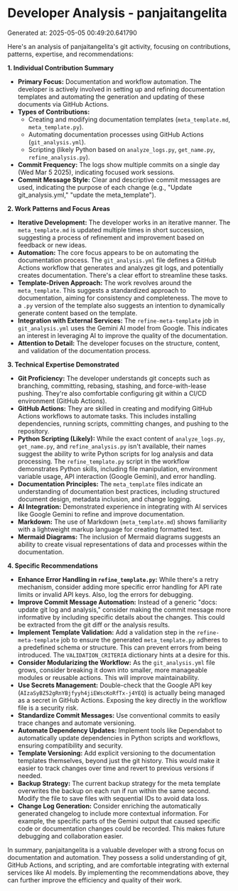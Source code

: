 # Developer Analysis - panjaitangelita
Generated at: 2025-05-05 00:49:20.641790

Here's an analysis of panjaitangelita's git activity, focusing on contributions, patterns, expertise, and recommendations:

**1. Individual Contribution Summary**

*   **Primary Focus:** Documentation and workflow automation.  The developer is actively involved in setting up and refining documentation templates and automating the generation and updating of these documents via GitHub Actions.
*   **Types of Contributions:**
    *   Creating and modifying documentation templates (`meta_template.md`, `meta_template.py`).
    *   Automating documentation processes using GitHub Actions (`git_analysis.yml`).
    *   Scripting (likely Python based on `analyze_logs.py`, `get_name.py`, `refine_analysis.py`).
*   **Commit Frequency:** The logs show multiple commits on a single day (Wed Mar 5 2025), indicating focused work sessions.
*   **Commit Message Style:** Clear and descriptive commit messages are used, indicating the purpose of each change (e.g., "Update git_analysis.yml," "update the meta_template").

**2. Work Patterns and Focus Areas**

*   **Iterative Development:** The developer works in an iterative manner. The `meta_template.md` is updated multiple times in short succession, suggesting a process of refinement and improvement based on feedback or new ideas.
*   **Automation:**  The core focus appears to be on automating the documentation process. The `git_analysis.yml` file defines a GitHub Actions workflow that generates and analyzes git logs, and potentially creates documentation.  There's a clear effort to streamline these tasks.
*   **Template-Driven Approach:** The work revolves around the `meta_template`.  This suggests a standardized approach to documentation, aiming for consistency and completeness.  The move to a `.py` version of the template also suggests an intention to dynamically generate content based on the template.
*   **Integration with External Services:** The `refine-meta-template` job in `git_analysis.yml` uses the Gemini AI model from Google. This indicates an interest in leveraging AI to improve the quality of the documentation.
*   **Attention to Detail:** The developer focuses on the structure, content, and validation of the documentation process.

**3. Technical Expertise Demonstrated**

*   **Git Proficiency:**  The developer understands git concepts such as branching, committing, rebasing, stashing, and force-with-lease pushing. They're also comfortable configuring git within a CI/CD environment (GitHub Actions).
*   **GitHub Actions:**  They are skilled in creating and modifying GitHub Actions workflows to automate tasks. This includes installing dependencies, running scripts, committing changes, and pushing to the repository.
*   **Python Scripting (Likely):** While the exact content of `analyze_logs.py`, `get_name.py`, and `refine_analysis.py` isn't available, their names suggest the ability to write Python scripts for log analysis and data processing.  The `refine_template.py` script in the workflow demonstrates Python skills, including file manipulation, environment variable usage, API interaction (Google Gemini), and error handling.
*   **Documentation Principles:**  The `meta_template` files indicate an understanding of documentation best practices, including structured document design, metadata inclusion, and change logging.
*   **AI Integration:** Demonstrated experience in integrating with AI services like Google Gemini to refine and improve documentation.
*   **Markdown:** The use of Markdown (`meta_template.md`) shows familiarity with a lightweight markup language for creating formatted text.
*   **Mermaid Diagrams:** The inclusion of Mermaid diagrams suggests an ability to create visual representations of data and processes within the documentation.

**4. Specific Recommendations**

*   **Enhance Error Handling in `refine_template.py`:**  While there's a retry mechanism, consider adding more specific error handling for API rate limits or invalid API keys.  Also, log the errors for debugging.
*   **Improve Commit Message Automation:**  Instead of a generic "docs: update git log and analysis," consider making the commit message more informative by including specific details about the changes.  This could be extracted from the git diff or the analysis results.
*   **Implement Template Validation:** Add a validation step in the `refine-meta-template` job to ensure the generated `meta_template.py` adheres to a predefined schema or structure. This can prevent errors from being introduced.  The `VALIDATION_CRITERIA` dictionary hints at a desire for this.
*   **Consider Modularizing the Workflow:** As the `git_analysis.yml` file grows, consider breaking it down into smaller, more manageable modules or reusable actions.  This will improve maintainability.
*   **Use Secrets Management:** Double-check that the Google API key (`AIzaSyBZ52gRnYBjfyyh4jiEWscKoRfTx-j4YEQ`) is actually being managed as a secret in GitHub Actions.  Exposing the key directly in the workflow file is a security risk.
*   **Standardize Commit Messages:** Use conventional commits to easily trace changes and automate versioning.
*    **Automate Dependency Updates:** Implement tools like Dependabot to automatically update dependencies in Python scripts and workflows, ensuring compatibility and security.
*   **Template Versioning:** Add explicit versioning to the documentation templates themselves, beyond just the git history. This would make it easier to track changes over time and revert to previous versions if needed.
*   **Backup Strategy:** The current backup strategy for the meta template overwrites the backup on each run if run within the same second. Modify the file to save files with sequential IDs to avoid data loss.
*   **Change Log Generation:** Consider enriching the automatically generated changelog to include more contextual information. For example, the specific parts of the Gemini output that caused specific code or documentation changes could be recorded. This makes future debugging and collaboration easier.

In summary, panjaitangelita is a valuable developer with a strong focus on documentation and automation. They possess a solid understanding of git, GitHub Actions, and scripting, and are comfortable integrating with external services like AI models. By implementing the recommendations above, they can further improve the efficiency and quality of their work.
